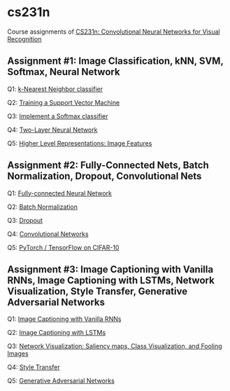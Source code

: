 # cs231n

Course assignments of [CS231n: Convolutional Neural Networks for Visual Recognition](http://cs231n.github.io/)

## Assignment #1: Image Classification, kNN, SVM, Softmax, Neural Network
Q1: [k-Nearest Neighbor classifier](assignments/assignment1/knn.ipynb)

Q2: [Training a Support Vector Machine](assignments/assignment1/svm.ipynb)

Q3: [Implement a Softmax classifier](assignments/assignment1/softmax.ipynb)

Q4: [Two-Layer Neural Network](assignments/assignment1/two_layer_net.ipynb)

Q5: [Higher Level Representations: Image Features](assignments/assignment1/features.ipynb)

## Assignment #2: Fully-Connected Nets, Batch Normalization, Dropout, Convolutional Nets
Q1: [Fully-connected Neural Network](assignments/assignment2/FullyConnectedNets.ipynb)

Q2: [Batch Normalization](assignments/assignment2/BatchNormalization.ipynb)

Q3: [Dropout](assignments/assignment2/Dropout.ipynb)

Q4: [Convolutional Networks](assignments/assignment2/ConvolutionalNetworks.ipynb)

Q5: [PyTorch / TensorFlow on CIFAR-10](assignments/assignment2/TensorFlow.ipynb)

## Assignment #3: Image Captioning with Vanilla RNNs, Image Captioning with LSTMs, Network Visualization, Style Transfer, Generative Adversarial Networks
Q1: [Image Captioning with Vanilla RNNs](assignments/assignment3/RNN_Captioning.ipynb)

Q2: [Image Captioning with LSTMs](assignments/assignment3/LSTM_Captioning.ipynb)

Q3: [Network Visualization: Saliency maps, Class Visualization, and Fooling Images](assignments/assignment3/NetworkVisualization-TensorFlow.ipynb)

Q4: [Style Transfer](assignments/assignment3/StyleTransfer-TensorFlow.ipynb)

Q5: [Generative Adversarial Networks](assignments/assignment3/GANs-TensorFlow.ipynb)
